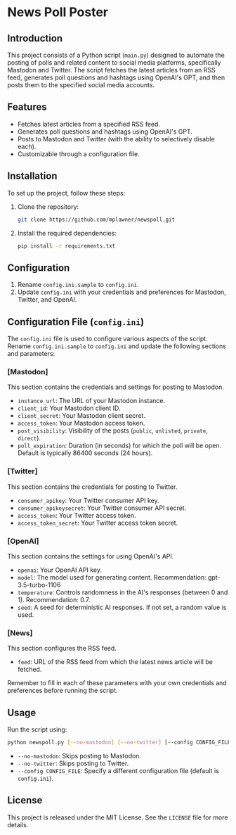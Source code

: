 # News Poll Poster

## Introduction
This project consists of a Python script (`main.py`) designed to automate the posting of polls and related content to social media platforms, specifically Mastodon and Twitter. The script fetches the latest articles from an RSS feed, generates poll questions and hashtags using OpenAI's GPT, and then posts them to the specified social media accounts.

## Features
- Fetches latest articles from a specified RSS feed.
- Generates poll questions and hashtags using OpenAI's GPT.
- Posts to Mastodon and Twitter (with the ability to selectively disable each).
- Customizable through a configuration file.

## Installation
To set up the project, follow these steps:

1. Clone the repository:
   ```bash
   git clone https://github.com/mplawner/newspoll.git
   ```

2. Install the required dependencies:
   ```bash
   pip install -r requirements.txt
   ```

## Configuration
1. Rename `config.ini.sample` to `config.ini`.
2. Update `config.ini` with your credentials and preferences for Mastodon, Twitter, and OpenAI.

## Configuration File (`config.ini`)
The `config.ini` file is used to configure various aspects of the script. Rename `config.ini.sample` to `config.ini` and update the following sections and parameters:

### [Mastodon]
This section contains the credentials and settings for posting to Mastodon.
- `instance_url`: The URL of your Mastodon instance.
- `client_id`: Your Mastodon client ID.
- `client_secret`: Your Mastodon client secret.
- `access_token`: Your Mastodon access token.
- `post_visibility`: Visibility of the posts (`public`, `unlisted`, `private`, `direct`). 
- `poll_expiration`: Duration (in seconds) for which the poll will be open. Default is typically 86400 seconds (24 hours).

### [Twitter]
This section contains the credentials for posting to Twitter.
- `consumer_apikey`: Your Twitter consumer API key.
- `consumer_apikeysecret`: Your Twitter consumer API secret.
- `access_token`: Your Twitter access token.
- `access_token_secret`: Your Twitter access token secret.

### [OpenAI]
This section contains the settings for using OpenAI's API.
- `openai`: Your OpenAI API key. 
- `model`: The model used for generating content. Recommendation: gpt-3.5-turbo-1106
- `temperature`: Controls randomness in the AI's responses (between 0 and 1). Recommendation: 0.7.
- `seed`: A seed for deterministic AI responses. If not set, a random value is used.

### [News]
This section configures the RSS feed.
- `feed`: URL of the RSS feed from which the latest news article will be fetched.

Remember to fill in each of these parameters with your own credentials and preferences before running the script.

## Usage
Run the script using:
```bash
python newspoll.py [--no-mastodon] [--no-twitter] [--config CONFIG_FILE]
```
- `--no-mastodon`: Skips posting to Mastodon.
- `--no-twitter`: Skips posting to Twitter.
- `--config CONFIG_FILE`: Specify a different configuration file (default is `config.ini`).

## License
This project is released under the MIT License. See the `LICENSE` file for more details.
```
